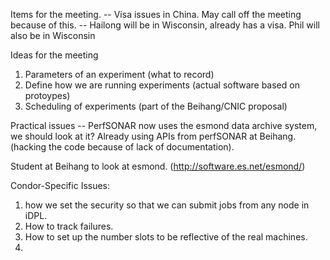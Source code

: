 Items  for the meeting.
--  Visa issues in China. May call off the meeting because of this. 
--  Hailong will be in Wisconsin, already has a visa. Phil will also be in Wisconsin

Ideas for the meeting
  1. Parameters of an experiment (what to record)
  2. Define how we are running experiments (actual software based on protoypes)
  3. Scheduling of experiments (part of the Beihang/CNIC proposal)
  
Practical issues -- PerfSONAR now uses the esmond data archive system, we should look at it?
Already using APIs from perfSONAR at Beihang. (hacking the code because of lack of documentation). 

Student at Beihang to look at esmond. (http://software.es.net/esmond/)

Condor-Specific Issues:
1.  how we set the security so that we can submit jobs from any node in iDPL.
2.  How to track failures.
3.  How to set up the number slots to be reflective of the real machines.
4.  

  

  
